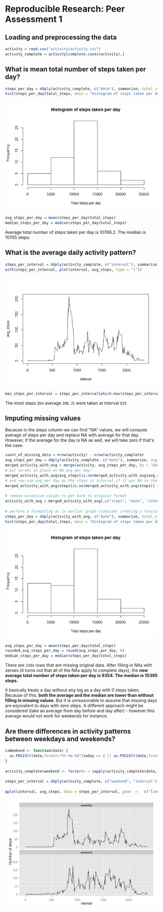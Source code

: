 # Reproducible Research: Peer Assessment 1



## Loading and preprocessing the data

```r
activity = read.csv("activity/activity.csv")
activity_complete = activity[complete.cases(activity),]
```

## What is mean total number of steps taken per day?

```r
steps_per_day = ddply(activity_complete, c("date"), summarize, total_steps = sum(steps))
hist(steps_per_day$total_steps, main = "Histogram of steps taken per day", xlab = "Total steps per day")
```

![](PA1_template_files/figure-html/unnamed-chunk-3-1.png) 

```r
avg_steps_per_day = mean(steps_per_day$total_steps)
median_steps_per_day = median(steps_per_day$total_steps)
```
Average total number of steps taken per day is 10766.2.
The median is 10765 steps.

## What is the average daily activity pattern?

```r
steps_per_interval = ddply(activity_complete, c("interval"), summarize, avg_steps = mean(steps))
with(steps_per_interval, plot(interval, avg_steps, type = "l"))
```

![](PA1_template_files/figure-html/unnamed-chunk-4-1.png) 

```r
max_steps_per_interval = steps_per_interval[which.max(steps_per_interval$avg_steps), ]
```

The most steps (on average ``206.2``) were taken at interval ``835``

## Imputing missing values
Because in the steps column we can find "NA" values, we will compute average of steps per day and replace NA with average for that day.
However, if the average for the day is NA as well, we will take zero if that's the case.

```r
count_of_missing_data = nrow(activity) - nrow(activity_complete)
avg_steps_per_day = ddply(activity_complete, c("date"), summarize, avg_steps = mean(steps))
merged_activity_with_avg = merge(activity, avg_steps_per_day, by = "date", all.x = TRUE)
# put zeroes in place on NA avg per day:
merged_activity_with_avg$avg_steps[is.na(merged_activity_with_avg$avg_steps)] <- 0
# and now use avg per day as the steps in interval if it was NA in the first place
merged_activity_with_avg$steps[is.na(merged_activity_with_avg$steps)] <- merged_activity_with_avg$avg_steps[is.na(merged_activity_with_avg$steps)]

# remove excessive column to get back to original format
activity_with_avg = merged_activity_with_avg[,c("steps", "date", "interval")]

# perform a formatting as in earlier graph (consider creating a function for this)
steps_per_day = ddply(activity_with_avg, c("date"), summarize, total_steps = sum(steps))
hist(steps_per_day$total_steps, main = "Histogram of steps taken per day", xlab = "Total steps per day")
```

![](PA1_template_files/figure-html/unnamed-chunk-5-1.png) 

```r
avg_steps_per_day = mean(steps_per_day$total_steps)
rounded_avg_steps_per_day = round(avg_steps_per_day, 0)
median_steps_per_day = median(steps_per_day$total_steps)
```
There are ``2304`` rows that are missing original data.
After filling in NAs with zeroes (it turns out that all of the NAs apply to complete days), the **new average total number of steps taken per day is 9354.
The median is 10395 steps.**

It basically treats a day without any log as a day with 0 steps taken. Because of this, **both the average and the median are lower than without filling in missing values**. But it is unreasonable to assume that missing days are equivalent to days with zero steps. A different approach might be considered (take an average from day before and day after) - however this average would not work for weekends for instance.

## Are there differences in activity patterns between weekdays and weekends?

```r
isWeekend <- function(date) {
  as.POSIXlt(date,format="%Y-%m-%d")$wday == 0 || as.POSIXlt(date,format="%Y-%m-%d")$wday == 6
}

activity_complete$weekend <- factor(x = sapply(activity_complete$date, isWeekend), levels = c(FALSE, TRUE), labels = c("weekday", "weekend"))

steps_per_interval = ddply(activity_complete, c("weekend", "interval"), summarize, avg_steps = mean(steps))

qplot(interval, avg_steps, data = steps_per_interval, geom  =	c("line"), ylab = "Number of steps")	+ facet_wrap(~ weekend,nrow=2) 
```

![](PA1_template_files/figure-html/unnamed-chunk-6-1.png) 
